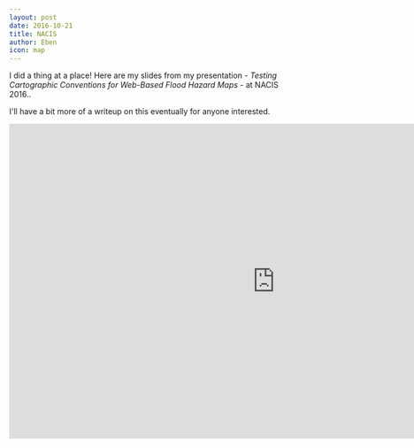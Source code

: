 ```yaml
---
layout: post
date: 2016-10-21
title: NACIS
author: Eben
icon: map
---
```

I did a thing at a place! Here are my slides from my presentation - _Testing Cartographic Conventions for Web-Based Flood Hazard Maps_ - at NACIS 2016..

I'll have a bit more of a writeup on this eventually for anyone interested.

<iframe src="https://docs.google.com/presentation/d/1Y2SW3deUk0NWC-7BZGYs1KewWX-1duCUivrzF7Jm0II/embed?start=false&loop=false&delayms=60000" frameborder="0" width="960" height="569" allowfullscreen="true" mozallowfullscreen="true" webkitallowfullscreen="true"></iframe>
